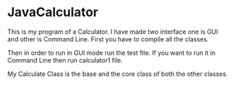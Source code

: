 # JavaCalculator
This is my program of a Calculator. 
I have made two interface one is GUI and other is Command Line.
First you have to compile all the classes.

Then in order to run in GUI mode run the test file.
If you want to run it in Command Line then run calculator1 file.

My Calculate Class is the base and the core class of both the other classes.
